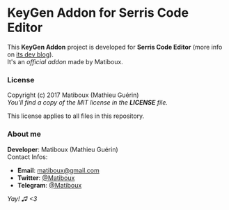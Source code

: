 # KeyGen Addon for Serris Code Editor

This **KeyGen Addon** project is developed for **Serris Code Editor** (more info on [its dev blog](https://yoshilegris.wordpress.com/)).  
It's an *official addon* made by Matiboux.

### License

Copyright (c) 2017 Matiboux (Mathieu Guérin)  
*You'll find a copy of the MIT license in the **LICENSE** file.*

This license applies to all files in this repository.

### About me

**Developer**: Matiboux (Mathieu Guérin)  
Contact Infos:
 - **Email**: [matiboux@gmail.com](mailto:matiboux@gmail.com)
 - **Twitter**: [@Matiboux](http://twitter.com/Matiboux)
 - **Telegram**: [@Matiboux](https://t.me/Matiboux)

*Yay! ♫ <3*